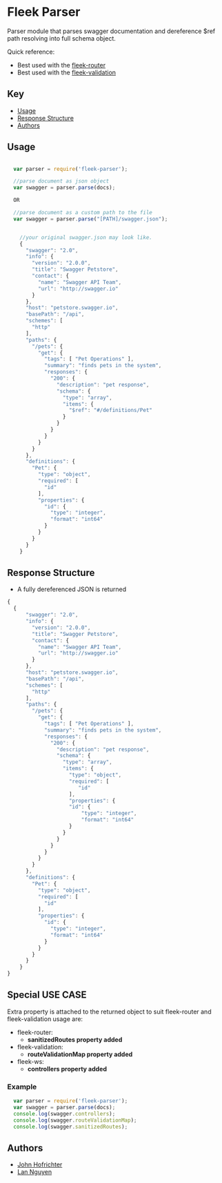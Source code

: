 # Fleek Parser

Parser module that parses swagger documentation and dereference $ref path resolving into full schema object.

Quick reference:
- Best used with the [fleek-router](#usage)
- Best used with the [fleek-validation](#usage)


## Key

- [Usage](#usage)
- [Response Structure](#response-structure)
- [Authors](#authors)

## Usage
```javascript

  var parser = require('fleek-parser');

  //parse document as json object
  var swagger = parser.parse(docs);

  OR

  //parse document as a custom path to the file
  var swagger = parser.parse("[PATH]/swagger.json");


    //your original swagger.json may look like.
    {
      "swagger": "2.0",
      "info": {
        "version": "2.0.0",
        "title": "Swagger Petstore",
        "contact": {
          "name": "Swagger API Team",
          "url": "http://swagger.io"
        }
      },
      "host": "petstore.swagger.io",
      "basePath": "/api",
      "schemes": [
        "http"
      ],
      "paths": {
        "/pets": {
          "get": {
            "tags": [ "Pet Operations" ],
            "summary": "finds pets in the system",
            "responses": {
              "200": {
                "description": "pet response",
                "schema": {
                  "type": "array",
                  "items": {
                    "$ref": "#/definitions/Pet"
                  }
                }
              }
            }
          }
        }
      },
      "definitions": {
        "Pet": {
          "type": "object",
          "required": [
            "id"
          ],
          "properties": {
            "id": {
              "type": "integer",
              "format": "int64"
            }
          }
        }
      }
    }
```

## Response Structure

- A fully dereferenced JSON is returned  

```javascript
{
  {
      "swagger": "2.0",
      "info": {
        "version": "2.0.0",
        "title": "Swagger Petstore",
        "contact": {
          "name": "Swagger API Team",
          "url": "http://swagger.io"
        }
      },
      "host": "petstore.swagger.io",
      "basePath": "/api",
      "schemes": [
        "http"
      ],
      "paths": {
        "/pets": {
          "get": {
            "tags": [ "Pet Operations" ],
            "summary": "finds pets in the system",
            "responses": {
              "200": {
                "description": "pet response",
                "schema": {
                  "type": "array",
                  "items": {
                    "type": "object",
                    "required": [
                       "id"
                    ],
                    "properties": {
                    "id": {
                        "type": "integer",
                        "format": "int64"
                    }
                  }
                }
              }
            }
          }
        }
      },
      "definitions": {
        "Pet": {
          "type": "object",
          "required": [
            "id"
          ],
          "properties": {
            "id": {
              "type": "integer",
              "format": "int64"
            }
          }
        }
      }
    }
}
```

## Special USE CASE
  Extra property is attached to the returned object to suit fleek-router and fleek-validation usage are:

  - fleek-router:
    - __sanitizedRoutes property added__
  - fleek-validation:
    - __routeValidationMap property added__
  - fleek-ws:
    -  __controllers property added__

### Example

```javascript
  var parser = require('fleek-parser');
  var swagger = parser.parse(docs);
  console.log(swagger.controllers);
  console.log(swagger.routeValidationMap);
  console.log(swagger.sanitizedRoutes);

```

## Authors

- [John Hofrichter](https://github.com/johnhof)
- [Lan Nguyen](https://github.com/lan-nguyen91)
